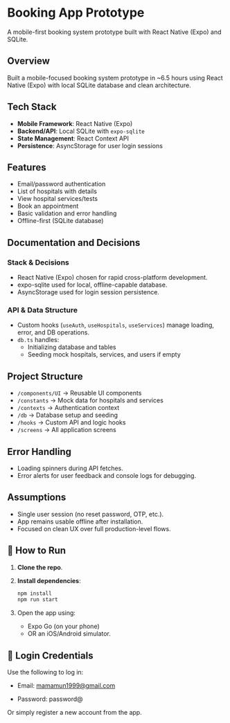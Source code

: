 # Booking App Prototype

A mobile-first booking system prototype built with React Native (Expo) and SQLite.

## Overview

Built a mobile-focused booking system prototype in ~6.5 hours using React Native (Expo) with local SQLite database and clean architecture.

## Tech Stack

- **Mobile Framework**: React Native (Expo)
- **Backend/API**: Local SQLite with `expo-sqlite`
- **State Management**: React Context API
- **Persistence**: AsyncStorage for user login sessions

## Features

- Email/password authentication
- List of hospitals with details
- View hospital services/tests
- Book an appointment
- Basic validation and error handling
- Offline-first (SQLite database)

## Documentation and Decisions

### Stack & Decisions

- React Native (Expo) chosen for rapid cross-platform development.
- expo-sqlite used for local, offline-capable database.
- AsyncStorage used for login session persistence.

### API & Data Structure

- Custom hooks (`useAuth`, `useHospitals`, `useServices`) manage loading, error, and DB operations.
- `db.ts` handles:
  - Initializing database and tables
  - Seeding mock hospitals, services, and users if empty

## Project Structure

- `/components/UI` → Reusable UI components
- `/constants` → Mock data for hospitals and services
- `/contexts` → Authentication context
- `/db` → Database setup and seeding
- `/hooks` → Custom API and logic hooks
- `/screens` → All application screens


## Error Handling

- Loading spinners during API fetches.
- Error alerts for user feedback and console logs for debugging.

## Assumptions

- Single user session (no reset password, OTP, etc.).
- App remains usable offline after installation.
- Focused on clean UX over full production-level flows.

## 🚀 How to Run

1. **Clone the repo**.

2. **Install dependencies**:
   ```bash
   npm install
   npm run start
3. Open the app using:
   - Expo Go (on your phone)
   - OR an iOS/Android simulator.


## 🔐 Login Credentials
Use the following to log in:

- Email: mamamun1999@gmail.com

- Password: password@

Or simply register a new account from the app.
